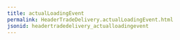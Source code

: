 ```yaml
---
title: actualLoadingEvent
permalink: HeaderTradeDelivery.actualLoadingEvent.html
jsonid: headertradedelivery_actualloadingevent
---
```

